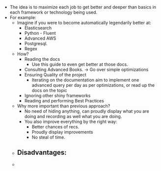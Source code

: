 - The idea is to maximize each job to get better and deeper than basics in each framework or technology being used.
- For example:
	- Imagine if you were to become automatically legendarily better at:
		- Elasticsearch
		- Python - Fluent
		- Advanced AWS
		- Postgresql.
		- Regex
	- How?
		- Reading the docs
			- Use this guide to even get better at those docs.
		- Consulting Advanced Books. -> Go over simple optimizations
		- Ensuring Quality of the project
			- Iterating on the documentation aim to implement one advanced query per day as per optimizations, or read up the docs on the topic
		- Ignoring other shiny frameworks
		- Reading and performing Best Practices
	- Why more important than previous approach?
		- No need of hiding anything, can proudly display what you are doing and recording as well what you are doing.
		- You also improve everything by the right way:
			- Better chances of recs.
			- Proudly display improvements
			- No steal of time.
	- Disadvantages:
		-
	-